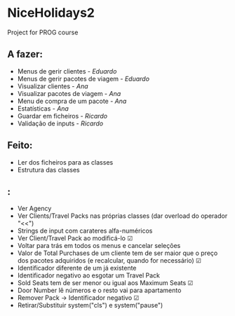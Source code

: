 # NiceHolidays2
Project for PROG course

## A fazer:
* Menus de gerir clientes - *Eduardo*
* Menus de gerir pacotes de viagem - *Eduardo*
* Visualizar clientes - *Ana*
* Visualizar pacotes de viagem - *Ana*
* Menu de compra de um pacote - *Ana*
* Estatísticas - *Ana*
* Guardar em ficheiros - *Ricardo*
* Validação de inputs - *Ricardo*

## Feito:
* Ler dos ficheiros para as classes
* Estrutura das classes


## :
* Ver Agency 
* Ver Clients/Travel Packs nas próprias classes (dar overload do operador "<<")
* Strings de input com carateres alfa-numéricos
* Ver Client/Travel Pack ao modificá-lo ☑
* Voltar para trás em todos os menus e cancelar seleções
* Valor de Total Purchases de um cliente tem de ser maior que o preço dos pacotes adquiridos (e recalcular, quando for necessário) ☑
* Identificador diferente de um já existente
* Identificador negativo ao esgotar um Travel Pack
* Sold Seats tem de ser menor ou igual aos Maximum Seats ☑
* Door Number lê números e o resto vai para apartamento
* Remover Pack -> Identificador negativo ☑
* Retirar/Substituir system("cls") e system("pause")
